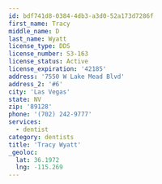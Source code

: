 ```yaml
---
id: bdf741d8-0384-4db3-a3d0-52a173d7286f
first_name: Tracy
middle_name: D
last_name: Wyatt
license_type: DDS
license_number: S3-163
license_status: Active
license_expiration: '42185'
address: '7550 W Lake Mead Blvd'
address_2: '#6'
city: 'Las Vegas'
state: NV
zip: '89128'
phone: '(702) 242-9777'
services:
  - dentist
category: dentists
title: 'Tracy Wyatt'
_geoloc:
  lat: 36.1972
  lng: -115.269
---
```

